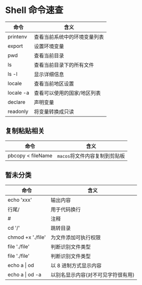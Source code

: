 # Shell 命令速查

| 命令      | 含义                         |
| --------- | ---------------------------- |
| printenv  | 查看当前系统中的环境变量列表 |
| export    | 设置环境变量                 |
| pwd       | 查看当前目录                 |
| ls        | 查看当前目录下的所有文件     |
| ls -l     | 显示详细信息                 |
| locale    | 查看当前地区设置             |
| locale -a | 查看可以使用的国家/地区列表  |
| declare   | 声明变量                     |
| readonly  | 将变量转换成只读             |

## 复制粘贴相关

| 命令              | 含义                          |
| ----------------- | ----------------------------- |
| pbcopy < fileName | `macos`将文件内容复制到剪贴板 |

## 暂未分类

| 命令              | 含义                               |
| ----------------- | ---------------------------------- |
| echo 'xxx'        | 输出内容                           |
| 行尾/             | 用于代码换行                       |
| #                 | 注释                               |
| cd '/'            | 跳转目录                           |
| chmod +x './file' | 为文件添加可执行权限               |
| file './file'     | 判断识别文件类型                   |
| file './file'     | 判断识别文件类型                   |
| echo a \| od      | 以 8 进制方式显示内容              |
| echo a \| od -a   | 以别名显示内容(对不可见字符很有用) |
